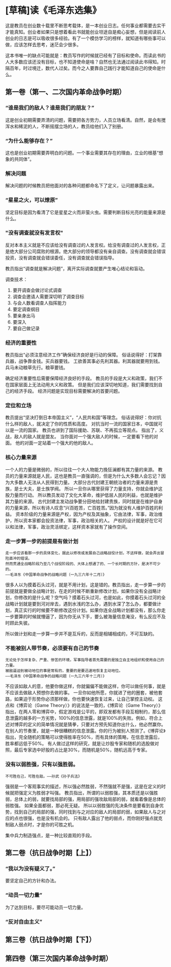 # [草稿]读《毛泽东选集》

这是教员在创业数十载里不断思考载体，是一本创业日志。任何事业都需要去实干才能真知。创业者如果只是想着看此书就能创业坦途自是痴心妄想，但是阅读前人创业的日志是可以吸收很多经验。有了一个模仿学习的榜样，就知道有哪些事可以做，应该怎样去思考，迷茫会少很多。

这本书唯一的缺点可能就是：教员写作的时候就已经有了目标和使命。而读此书的人大多数应该还没有目标，也不知道使命是啥？自然也无法通过阅读此书得知。时隔百年，时过境迁，数代人过矣。而今之人要靠自己践行才能知道自己的使命是什么。

## 第一卷（第一、二次国内革命战争时期）

### “谁是我们的敌人？谁是我们的朋友？”

这是创业初期需要弄清的问题，需要把各方势力，人员立场看清。自然，是会有搅浑水和稀泥的人，不断摇摆立场的人，教员给他们入了别册。


### “为什么能够存在？”

这也是创业初期需要弄明白的问题。一个事业需要其存在的理由，立业的根基“想象的共同体”。

### 解决问题

解决问题的时候教员把他面对的各种问题都命名下了定义，让问题暴露出来。

### “星星之火，可以燎原”

坚定目标是因为看清了它是星星之火而非萤火虫。需要判断目标光亮的能量来源是什么。

### "没有调查就没有发言权"

反对本本主义就是不应该给没有调查过的人发言权。给没有调查过的人发言权，正是绝大部分公司腐败的根源。绝大部分的领导都没有亲自调查。没有调查就会错误投资，没有调查就会错误委任，没有调查就会错误指导。

教员指出“调查就是解决问题”，离开实际调查就要产生唯心结论和盲动。

调查技术：

1. 要开调查会做讨论式调查
2. 调查会邀请人需要深切明了调查目标
3. 与会人数看调查人指挥能力
4. 要定调查纲目
5. 要亲身出马
6. 要深入
7. 要自己做记录

### 经济的重要性

教员指出“必须注意经济工作”确保经济良好是行动的保障。
俗话说得好：打架靠兵器，战争靠金钱。买兵器要钱。
工欲善其事必先利其器。利其器就要用到钱。
兵马未动粮草先行。粮草要钱。

确定经济重要性后需要保障经济良好的手段。
教员的手段是大义和政策，我们不在国家层面上无法动用大义和政策。
但是我们应该深切地知道，我们需要找到自己的经济手段。
经济问题是实现目标需要解决的首要问题。

### 定位和立场

教员提出“坚决打倒日本帝国主义”，“人民共和国”等理念。
俗话说得好：你对抗什么样的敌人，就决定了你的性质和高度。
对抗当时一流的国家日本，中国就可以是一流的国家。
教员也讲到了国际援助、苏联、不再孤立等观点。
指出了，义战，敌人的敌人就是盟友。
当你面对一个强大敌人的时候，一定要看下他的对面。
他的对面一定站着一个强大的他的敌人。


### 核心力量来源

一个人的力量是微弱的，所以往往一个大人物能力挽狂澜都有其力量的来源。
教员的力量来源就是人民，这也是教员一直强调的，但是为什么大多数人会忘记？因为大多数人无法从人民得到力量。
大部分古代封建王朝统治者的力量来源是贵族，是士大夫，是士族学阀。
所以一旦你从哪里获得了力量支持，你就会维护这股力量而行动。
所以教员发动了文化大革命，维护低层人民的利益，也就是维护其力量的来源。
古代封建主发动战争要分田地给封建贵族，同时就是在维护自身的力量来源，所以有诗人叹息“兴百姓苦，亡百姓苦。”因为就没有人维护百姓的利益。
资本阶级的力量来源是产权，因为产权及其抽象，它由法律，军事，政治维护，所以资本家都会投资法律，军事，政治相关的人。
产权的设计就是好在它可以和法律，军事，政治灵活绑定，这样资本家就有了操作空间。

### 走一步算一步的前提是有做计划

```
走一步应该看那一步的具体变化，据此以修改或发展自己战略战役计划，不这样做，就会弄出冒险直冲的错误。
然而贯通全战略阶段乃至几个战役阶段的、大体上想通了的、一个长时期的方针，是决不可少的。
——毛泽东《中国革命战争的战略问题（一九三六年十二月）》
```

很多人以为摸着石头过河，就是不用计划，这是错的。教员指出，走一步算一步的前提就是要做全战略计划，在走的时候不断重新修改计划，如果你没有全战略计划，你修改的是什么呢？空气吗？摸着石头过河，也是如此，你摸着石头过河的全战略计划就是要到河对岸去，遇到水浅的怎么办，遇到水深了怎么办，都要做计划，真正实行的时候要不断修改这份计划。如果你连全战略计划都没有，那么你走一步要算的时候就懵逼了，因为你无从下手，要么被海量信息淹没，有么反应不及时顾此失彼。

所以做计划和走一步算一步并不是互斥的，反而是相辅相成的，不可互缺的。

### 不能被别人带节奏，必须要有自己的节奏

```
无论处于怎样复杂、严重、惨苦的环境，军事指导者首先需要的是独立自主地组织和使用自己的力量。
被敌逼迫到被动地位的事是常有的，重要的是要迅速地恢复主动地位。
——毛泽东《中国革命战争的战略问题（一九三六年十二月）》
```

不应该如敌人的意，他要你做这样，你就偏偏不能做这样，你可以做任何事，就是不应该去做敌人预想你去做的事。
一旦你如他所愿，你就进了他的圈套，被他套路，如果迫于形势你必须那样做，你也要快速恢复过来，让自己掌控主动权。
这点和《博弈论（Game Theory）》的说法是一致的，《博弈论（Game Theory）》指出，在两人零和博弈中，假定游戏是公平的，即双发都有手段互相制约，那么信息泄露的越多的一方劣势，100%的信息泄露，就是100%的失败。例如，符合上述对博弈的定义的简单情况就是猜拳，只要对方预先知道你出什么，他必然赢你。在别人的节奏里，就是一种很糟糕的信息泄露。你的行为被别人预测了。《博弈论》指出，完全随机的策略可以使得胜率在50%，而有具体的策略，在信息泄露后，胜率都远低于50%。
有人做过这样的研究，就是让炒股专家和随机的选股做对照，最后专家选中好股的占比是30%，而随机是50%，随机远高于专家。

### 没有以弱胜强，只有以强胜弱。

```
不可胜在己，可胜在敌。——孙武《孙子兵法》
```

强弱是一个客观事实的描述，所以强必然胜弱，不然强就不是强，这是在定义的时候就把强定义为胜弱才叫强。
教员指出，所谓的以弱胜强，其本质还是以强胜弱，总体上的弱，就要找局部的强，用局部的强攻敌局部的弱，就看着像是总体的弱胜强。
如果全面都弱，那必死无疑。
所以以弱胜强的先决条件是要看到自身优势，找到自己的局部的强，同时找到与之对应的敌人的局部的弱，如果敌人与之对应的点也很强，也是没有机会的。
只有敌人露出了他的弱点，而你刚好强点就克制敌人弱点时，才是你的可胜之机。

集中兵力制造强点，是一种比较直观的手段。

## 第二卷（抗日战争时期【上】）

### “我以为没有疑义了。”

要坚定自己的方针和办法。

### “动员一切力量”

为了达到目标，要尽可能动员一切力量。

### “反对自由主义”

## 第三卷（抗日战争时期【下】）

## 第四卷（第三次国内革命战争时期）
